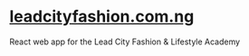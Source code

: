 # [leadcityfashion.com.ng](https://leadcityfashion.com.ng)

React web app for the Lead City Fashion & Lifestyle Academy